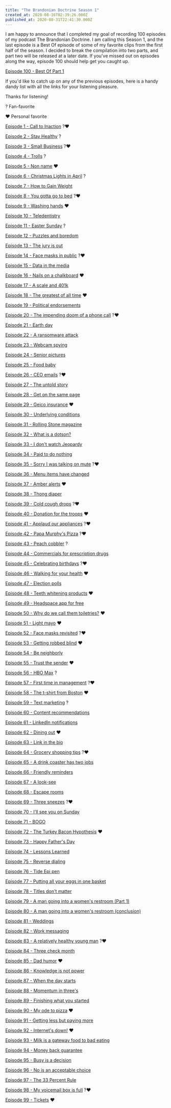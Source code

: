```yaml
---
title: "The Brandonian Doctrine Season 1"
created_at: 2020-08-16T02:39:26.000Z
published_at: 2020-08-31T22:41:30.000Z
---
```

I am happy to announce that I completed my goal of recording 100 episodes of my podcast The Brandonian Doctrine. I am calling this Season 1, and the last episode is a Best Of episode of some of my favorite clips from the first half of the season. I decided to break the compilation into two parts, and part two will be released at a later date. If you've missed out on episodes along the way, episode 100 should help get you caught up.

[Episode 100 - Best Of Part 1](https://anchor.fm/brandon-wilson99/episodes/100-Best-of-Part-1-eisoep)

If you'd like to catch up on any of the previous episodes, here is a handy dandy list with all the links for your listening pleasure.

Thanks for listening!

? Fan-favorite

❤️ Personal favorite

[Episode 1 - Call to Inaction](https://anchor.fm/brandon-wilson99/episodes/01-Call-to-Inaction-ecchib) ?❤️

[Episode 2 - Stay Healthy](https://anchor.fm/brandon-wilson99/episodes/02-Stay-Healthy-ecciid) ?

[Episode 3 - Small Business](https://anchor.fm/brandon-wilson99/episodes/03-Small-business-eccjqb) ?❤️

[Episode 4 - Trolls](https://anchor.fm/brandon-wilson99/episodes/04-Trolls-ecduvt) ?

[Episode 5 - Non name](https://anchor.fm/brandon-wilson99/episodes/05-Non-name-ecf7d6) ❤️

[Episode 6 - Christmas Lights in April](https://anchor.fm/brandon-wilson99/episodes/06-Christmas-lights-in-April-ecgcg2) ?

[Episode 7 - How to Gain Weight](https://anchor.fm/brandon-wilson99/episodes/07-How-to-gain-weight-echjtd)

[Episode 8 - You gotta go to bed](https://anchor.fm/brandon-wilson99/episodes/08-You-gotta-go-to-bed-ecjmkm) ?❤️

[Episode 9 - Washing hands](https://anchor.fm/brandon-wilson99/episodes/09-Washing-hands-eckbhg) ❤️

[Episode 10 - Teledentistry](https://anchor.fm/brandon-wilson99/episodes/10-Teledentistry-eclmaa)

[Episode 11 - Easter Sunday](https://anchor.fm/brandon-wilson99/episodes/11-Easter-Sunday-ecmjp5) ?

[Episode 12 - Puzzles and boredom](https://anchor.fm/brandon-wilson99/episodes/12-Puzzles-and-boredom-eco09v)

[Episode 13 - The jury is out](https://anchor.fm/brandon-wilson99/episodes/13-The-jury-is-out-ecp5ap)

[Episode 14 - Face masks in public](https://anchor.fm/brandon-wilson99/episodes/14-Face-masks-in-public-ecqlr7) ?❤️

[Episode 15 - Data in the media](https://anchor.fm/brandon-wilson99/episodes/15-Data-in-the-media-ecru26)

[Episode 16 - Nails on a chalkboard](https://anchor.fm/brandon-wilson99/episodes/16-Nails-on-a-chalkboard-ectcq9) ❤️

[Episode 17 - A scale and 401k](https://anchor.fm/brandon-wilson99/episodes/17-A-scale-and-401k-ecuoj3)

[Episode 18 - The greatest of all time](https://anchor.fm/brandon-wilson99/episodes/18-The-greatest-of-all-time-ed0734) ❤️

[Episode 19 - Political endorsements](https://anchor.fm/brandon-wilson99/episodes/19-Political-endorsements-ed14gm)

[Episode 20 - The impending doom of a phone call](https://anchor.fm/brandon-wilson99/episodes/20-The-impending-doom-of-a-phone-call-ed2nb7) ?❤️

[Episode 21 - Earth day](https://anchor.fm/brandon-wilson99/episodes/21-Earth-day-ed4q68)

[Episode 22 - A ransomware attack](https://anchor.fm/brandon-wilson99/episodes/22-A-ransomware-attack-ed5eij)

[Episode 23 - Webcam spying](https://anchor.fm/brandon-wilson99/episodes/23-Webcam-spying-ed6r7d)

[Episode 24 - Senior pictures](https://anchor.fm/brandon-wilson99/episodes/24-Senior-pictures-ed8gte)

[Episode 25 - Food baby](https://anchor.fm/brandon-wilson99/episodes/25-Food-baby-ed973k)

[Episode 26 - CEO emails](https://anchor.fm/brandon-wilson99/episodes/26-CEO-emails-edagll) ?❤️

[Episode 27 - The untold story](https://anchor.fm/brandon-wilson99/episodes/27-The-untold-story-edc1kt)

[Episode 28 - Get on the same page](https://anchor.fm/brandon-wilson99/episodes/28-Get-on-the-same-page-eddcf1)

[Episode 29 - Geico insurance](https://anchor.fm/brandon-wilson99/episodes/29-Geico-insurance-edemr3) ❤️

[Episode 30 - Underlying conditions](https://anchor.fm/brandon-wilson99/episodes/30-Underlying-conditions-edg59r)

[Episode 31 - Rolling Stone magazine](https://anchor.fm/brandon-wilson99/episodes/31-Rolling-Stone-magazine-edhhr1)

[Episode 32 - What is a dotson?](https://anchor.fm/brandon-wilson99/episodes/32-What-is-a-dotson-edj0hl)

[Episode 33 - I don't watch Jeopardy](https://anchor.fm/brandon-wilson99/episodes/33-I-dont-watch-Jeopardy-edjljt)

[Episode 34 - Paid to do nothing](https://anchor.fm/brandon-wilson99/episodes/34-Paid-to-do-nothing-edlg2t)

[Episode 35 - Sorry I was talking on mute](https://anchor.fm/brandon-wilson99/episodes/35-Sorry-I-was-talking-on-mute-edmkec) ?❤️ 

[Episode 36 - Menu items have changed](https://anchor.fm/brandon-wilson99/episodes/36-Menu-items-have-changed-edo7cn)

[Episode 37 - Amber alerts](https://anchor.fm/brandon-wilson99/episodes/37-Amber-alerts-edpo26) ❤️

[Episode 38 - Thong diaper](https://anchor.fm/brandon-wilson99/episodes/38-Thong-diaper-edrf0j)

[Episode 39 - Cold cough drops](https://anchor.fm/brandon-wilson99/episodes/39-Cold-cough-drops-edsjed) ?❤️

[Episode 40 - Donation for the troops](https://anchor.fm/brandon-wilson99/episodes/40-Donation-for-the-troops-edtj9a) ❤️

[Episode 41 - Applaud our appliances](https://anchor.fm/brandon-wilson99/episodes/41-Applaud-our-appliances-edut8b) ?❤️

[Episode 42 - Papa Murphy's Pizza](https://anchor.fm/brandon-wilson99/episodes/42-Papa-Murphys-Pizza-ee0bhl) ?❤️

[Episode 43 - Peach cobbler](https://anchor.fm/brandon-wilson99/episodes/43-Peach-cobbler-ee24p4) ?

[Episode 44 - Commercials for prescription drugs](https://anchor.fm/brandon-wilson99/episodes/44-Commercials-for-prescription-drugs-ee3hhg)

[Episode 45 - Celebrating birthdays](https://anchor.fm/brandon-wilson99/episodes/45-Celebrating-birthdays-ee4op0) ?❤️

[Episode 46 - Walking for your health](https://anchor.fm/brandon-wilson99/episodes/46-Walking-for-your-health-ee69og) ❤️

[Episode 47 - Election polls](https://anchor.fm/brandon-wilson99/episodes/47-Election-polls-ee7cdg)

[Episode 48 - Teeth whitening products](https://anchor.fm/brandon-wilson99/episodes/48-Teeth-whitening-products-ee96ci) ❤️

[Episode 49 - Headspace app for free](https://anchor.fm/brandon-wilson99/episodes/49-Headspace-app-for-free-eean3c)

[Episode 50 - Why do we call them toiletries?](https://anchor.fm/brandon-wilson99/episodes/50-Why-do-we-call-them-toiletries-eec7nk) ❤️

[Episode 51 - Light mayo](https://anchor.fm/brandon-wilson99/episodes/51-Light-mayo-eedolm) ❤️

[Episode 52 - Face masks revisited](https://anchor.fm/brandon-wilson99/episodes/52-Face-masks-revisited-eefc4t) ?❤️

[Episode 53 - Getting robbed blind](https://anchor.fm/brandon-wilson99/episodes/53-Getting-robbed-blind-eegs8j) ❤️

[Episode 54 - Be neighborly](https://anchor.fm/brandon-wilson99/episodes/54-Be-neighborly-eehung)

[Episode 55 - Trust the sender](https://anchor.fm/brandon-wilson99/episodes/55-Trust-the-sender-eej88j) ❤️

[Episode 56 - HBO Max](https://anchor.fm/brandon-wilson99/episodes/56-HBO-Max-eeksjk) ?

[Episode 57 - First time in management](https://anchor.fm/brandon-wilson99/episodes/57-First-time-in-management-eemadt) ?❤️

[Episode 58 - The t-shirt from Boston](https://anchor.fm/brandon-wilson99/episodes/58-The-T-shirt-from-Boston-eentlv) ❤️

[Episode 59 - Text marketing](https://anchor.fm/brandon-wilson99/episodes/59-Text-marketing-eerre9) ?

[Episode 60 - Content recommendations](https://anchor.fm/brandon-wilson99/episodes/60-Content-recommendations-eet9gv)

[Episode 61 - LinkedIn notifications](https://anchor.fm/brandon-wilson99/episodes/61-Linked-In-notifications-eeurnt)

[Episode 62 - Dining out](https://anchor.fm/brandon-wilson99/episodes/62-Dining-out-ef0ato) ❤️

[Episode 63 - Link in the bio](https://anchor.fm/brandon-wilson99/episodes/63-Link-in-the-bio-ef1tlk)

[Episode 64 - Grocery shopping tips](https://anchor.fm/brandon-wilson99/episodes/64-Grocery-shopping-tips-ef561i) ?❤️

[Episode 65 - A drink coaster has two jobs](https://anchor.fm/brandon-wilson99/episodes/65-A-drink-coaster-has-two-jobs-ef6nbr)

[Episode 66 - Friendly reminders](https://anchor.fm/brandon-wilson99/episodes/66-Friendly-reminders-ef828t)

[Episode 67 - A look-see](https://anchor.fm/brandon-wilson99/episodes/67-A-Look-see-ef9lar)

[Episode 68 - Escape rooms](https://anchor.fm/brandon-wilson99/episodes/68-Escape-rooms-efave0)

[Episode 69 - Three sneezes](https://anchor.fm/brandon-wilson99/episodes/69-Three-sneezes-efeojg) ?❤️

[Episode 70 - I'll see you on Sunday](https://anchor.fm/brandon-wilson99/episodes/70-Ill-see-you-on-Sunday-efgf3g)

[Episode 71 - BOGO](https://anchor.fm/brandon-wilson99/episodes/71-BOGO-efhvof)

[Episode 72 - The Turkey Bacon Hypothesis](https://anchor.fm/brandon-wilson99/episodes/72-The-Turkey-Bacon-Hypothesis-efjht4) ❤️

[Episode 73 - Happy Father's Day](https://anchor.fm/brandon-wilson99/episodes/73-Happy-Fathers-Day-efl461)

[Episode 74 - Lessons Learned](https://anchor.fm/brandon-wilson99/episodes/74-Lessons-learned-efoutb)

[Episode 75 - Reverse dialing](https://anchor.fm/brandon-wilson99/episodes/75-Reverse-dialing-efqfpf)

[Episode 76 - Tide Epi pen](https://anchor.fm/brandon-wilson99/episodes/76-Tide-Epi-pen-efrvpa)

[Episode 77 - Putting all your eggs in one basket](https://anchor.fm/brandon-wilson99/episodes/77-Putting-all-your-eggs-in-one-basket-eftn80)

[Episode 78 - Titles don't matter](https://anchor.fm/brandon-wilson99/episodes/78-Titles-dont-matter-efv19l)

[Episode 79 - A man going into a women's restroom (Part 1)](https://anchor.fm/brandon-wilson99/episodes/79-A-man-going-into-a-womens-restroom-eg6c1k)

[Episode 80 - A man going into a women's restroom (conclusion)](https://anchor.fm/brandon-wilson99/episodes/80-A-man-going-into-a-womens-restroom-conclusion-eg7bk1)

[Episode 81 - Weddings](https://anchor.fm/brandon-wilson99/episodes/81-Weddings-egd2sl)

[Episode 82 - Work messaging](https://anchor.fm/brandon-wilson99/episodes/82-Work-messaging-ege6fu)

[Episode 83 - A relatively healthy young man](https://anchor.fm/brandon-wilson99/episodes/83-A-relatively-healthy-young-man-egfm10) ?❤️

[Episode 84 - Three check month](https://anchor.fm/brandon-wilson99/episodes/84-Three-check-month-eggrq2)

[Episode 85 - Dad humor](https://anchor.fm/brandon-wilson99/episodes/85-Dad-humor-eghn08) ❤️

[Episode 86 - Knowledge is not power](https://anchor.fm/brandon-wilson99/episodes/86-Knowledge-is-not-power-egmc1u)

[Episode 87 - When the day starts](https://anchor.fm/brandon-wilson99/episodes/87-When-the-day-starts-egnsaa)

[Episode 88 - Momentum in three's](https://anchor.fm/brandon-wilson99/episodes/88-Momentum-in-threes-egpd05)

[Episode 89 - Finishing what you started](https://anchor.fm/brandon-wilson99/episodes/89-Finishing-what-you-started-egqr4n)

[Episode 90 - My ode to pizza](https://anchor.fm/brandon-wilson99/episodes/90-My-ode-to-pizza-egs949) ❤️

[Episode 91 - Getting less but paying more](https://anchor.fm/brandon-wilson99/episodes/91-Getting-less-but-paying-more-eh1r1o)

[Episode 92 - Internet's down!](https://anchor.fm/brandon-wilson99/episodes/92-Internets-down-eh399b) ❤️

[Episode 93 - Milk is a gateway food to bad eating](https://anchor.fm/brandon-wilson99/episodes/93-Milk-is-a-gateway-food-to-bad-eating-eh696p)

[Episode 94 - Money back guarantee](https://anchor.fm/brandon-wilson99/episodes/94-Money-back-guarantee-eha9kk)

[Episode 95 - Busy is a decision](https://anchor.fm/brandon-wilson99/episodes/95-Busy-is-a-decision-ehbm8p)

[Episode 96 - No is an acceptable choice](https://anchor.fm/brandon-wilson99/episodes/96-No-is-an-acceptable-choice-ehd5l9)

[Episode 97 - The 33 Percent Rule](https://anchor.fm/brandon-wilson99/episodes/97-The-33-Percent-Rule-ehet1r)

[Episode 98 - My voicemail box is full](https://anchor.fm/brandon-wilson99/episodes/98-My-voicemail-box-is-full-ehndrc) ?❤️

[Episode 99 - Tickets](https://anchor.fm/brandon-wilson99/episodes/99-Tickets-ei3f1h) ❤️
